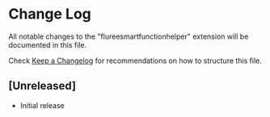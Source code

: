 # Change Log

All notable changes to the "flureesmartfunctionhelper" extension will be documented in this file.

Check [Keep a Changelog](http://keepachangelog.com/) for recommendations on how to structure this file.

## [Unreleased]

- Initial release